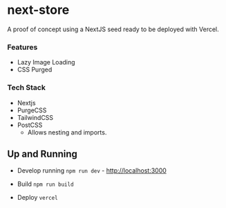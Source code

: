 # next-store

A proof of concept using a NextJS seed ready to be deployed with Vercel.

### Features

- Lazy Image Loading
- CSS Purged

### Tech Stack

- Nextjs
- PurgeCSS
- TailwindCSS
- PostCSS
  - Allows nesting and imports.

## Up and Running

- Develop running `npm run dev` - [http://localhost:3000](http://localhost:3000)

- Build `npm run build`

- Deploy `vercel`
